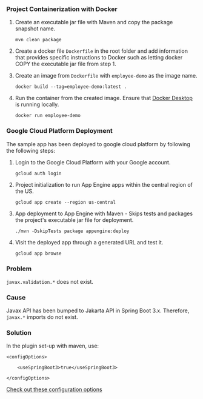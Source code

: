 
### Project Containerization with Docker

1. Create an executable jar file with Maven and copy the package snapshot name.

   `mvn clean package`

2. Create a docker file `Dockerfile` in the root folder and add information that provides specific instructions to Docker
   such as letting docker COPY the executable jar file from step 1.

3. Create an image from `Dockerfile` with `employee-demo` as the image name.

   `docker build --tag=employee-demo:latest .`

4. Run the container from the created image. Ensure that [Docker Desktop](https://www.docker.com/products/docker-desktop/)
   is running locally.

   `docker run employee-demo`

### Google Cloud Platform Deployment

The sample app has been deployed to google cloud platform by following the following
steps:

1. Login to the Google Cloud Platform with your Google account.

   `gcloud auth login`

2. Project initialization to run App Engine apps within the central region of the US.

   `gcloud app create --region us-central`

3. App deployment to App Engine with Maven - Skips tests and packages the project's executable jar file for deployment.

   `./mvn -DskipTests package appengine:deploy`

4. Visit the deployed app through a generated URL and test it.

   `gcloud app browse`

### Problem

`javax.validation.*` does not exist.

### Cause

Javax API has been bumped to Jakarta API in Spring Boot 3.x. Therefore, `javax.*` imports do not exist.

### Solution

In the plugin set-up with maven, use:

```
<configOptions>

    <useSpringBoot3>true</useSpringBoot3>

</configOptions>
```

[Check out these configuration options](https://openapi-generator.tech/docs/generators/spring/)
